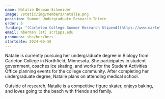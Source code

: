 ```yaml
---
name: Natalie Berman-Schneider 
image: /static/img/members/natalie.png
position: Summer Undergraduate Research Intern
order: 5
funding: "[Carleton College Summer Research Stipend](https://www.carleton.edu/research/)"
email: nberman (at) scripps.edu
pronouns: she/her/hers
startdate: 2024-06-10
---
```

Natalie is currently pursuing her undergraduate degree in Biology from Carleton College in Northfield, Minnesota. She participates in student government, coaches ice skating, and works for the Student Activities Office planning events for the college community. After completing her undergraduate degree, Natalie plans on attending medical school.

Outside of research, Natalie is a competitive figure skater, enjoys baking, and loves going to the beach with friends and family.
